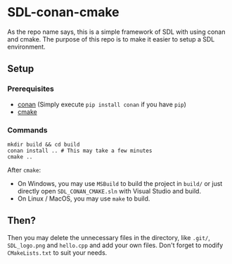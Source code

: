 # SDL-conan-cmake

As the repo name says, this is a simple framework of SDL with using conan and cmake. The purpose of this repo is to make it easier to setup a SDL environment.

## Setup

### Prerequisites

+ [conan](https://docs.conan.io/en/latest/introduction.html) (Simply execute `pip install conan` if you have `pip`)
+ [cmake](https://cmake.org/)

### Commands

```
mkdir build && cd build
conan install .. # This may take a few minutes
cmake ..
```

After `cmake`:

+ On Windows, you may use `MSBuild` to build the project in `build/` or just directly open `SDL_CONAN_CMAKE.sln` with Visual Studio and build.
+ On Linux / MacOS, you may use `make` to build.

## Then?

Then you may delete the unnecessary files in the directory, like `.git/`, `SDL_logo.png` and `hello.cpp` and add your own files. Don't forget to modify `CMakeLists.txt` to suit your needs.
